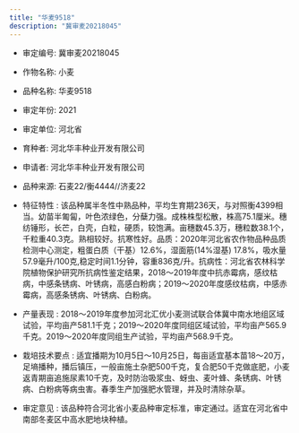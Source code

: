 ```yaml
---
title: "华麦9518"
description: "冀审麦20218045"
---
```

* 审定编号:  冀审麦20218045

*  作物名称:  小麦

*  品种名称:  华麦9518

*  审定年份:  2021

*  审定单位:  河北省

* 育种者:  河北华丰种业开发有限公司

*  申请者:  河北华丰种业开发有限公司

*  品种来源:  石麦22/衡4444//济麦22

*  特征特性 : 
该品种属半冬性中熟品种，平均生育期236天，与对照衡4399相当。幼苗半匍匐，叶色浓绿色，分蘖力强。成株株型松散，株高75.1厘米。穗纺锤形，长芒，白壳，白粒，硬质，较饱满。亩穗数45.3万，穗粒数38.1个，千粒重40.3克。熟相较好。抗寒性好。品质：2020年河北省农作物品种品质检测中心测定，粗蛋白质（干基）12.6%，湿面筋(14%湿基) 17.8%，吸水量57.9毫升/100克,稳定时间1.1分钟，容重836克/升。抗病性：河北省农林科学院植物保护研究所抗病性鉴定结果，2018～2019年度中抗赤霉病，感纹枯病，中感条锈病、叶锈病，高感白粉病；2019～2020年度感纹枯病，中感赤霉病，高感条锈病、叶锈病、白粉病。
 
*  产量表现 : 
2018～2019年度参加河北汇优小麦测试联合体冀中南水地组区域试验，平均亩产581.1千克；2019～2020年度同组区域试验，平均亩产565.9千克。2019～2020年度同组生产试验，平均亩产568.9千克。

*  栽培技术要点 : 
适宜播期为10月5日～10月25日，每亩适宜基本苗18～20万，足墒播种，播后镇压，一般亩施土杂肥500千克，复合肥50千克做底肥，小麦返青期亩追施尿素10千克，及时防治吸浆虫、蚜虫、麦叶蜂、条锈病、叶锈病、白粉病等病虫害。春季生产加强肥水管理，并及时清除杂草。

*  审定意见 : 
该品种符合河北省小麦品种审定标准，审定通过。适宜在河北省中南部冬麦区中高水肥地块种植。
